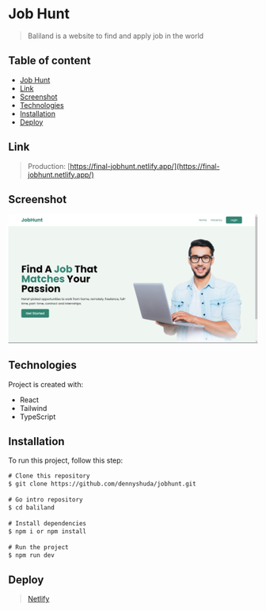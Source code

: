 # Job Hunt

> Baliland is a website to find and apply job in the world

## Table of content

- [Job Hunt](#job-hunt)
- [Link](#link)
- [Screenshot](#screenshot)
- [Technologies](#technologies)
- [Installation](#installation)
- [Deploy](#deploy)

## Link

> Production: [https://final-jobhunt.netlify.app/](https://final-jobhunt.netlify.app/)

## Screenshot

![Job Hunt](/public/preview.png)

## Technologies

Project is created with:

- React
- Tailwind
- TypeScript

## Installation

To run this project, follow this step:

```
# Clone this repository
$ git clone https://github.com/dennyshuda/jobhunt.git

# Go intro repository
$ cd baliland

# Install dependencies
$ npm i or npm install

# Run the project
$ npm run dev
```

## Deploy

> [Netlify](https://netlify.com)
